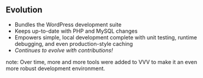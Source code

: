 ##  Evolution

<ul>
    <li class="fragment">Bundles the WordPress development suite</li>
    <li class="fragment">Keeps up-to-date with PHP and MySQL changes</li>
    <li class="fragment">Empowers simple, local development complete with unit testing, runtime debugging, and even production-style caching</li>
    <li class="fragment"><i>Continues to evolve with contributions!</i></li>
</ul>

note:
    Over time, more and more tools were added to VVV to make it an even more robust development environment.